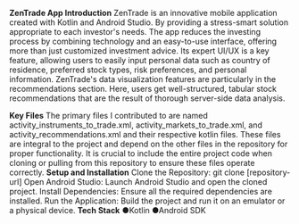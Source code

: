 **ZenTrade App
Introduction**
ZenTrade is an innovative mobile application created with Kotlin and Android Studio. By providing a stress-smart solution appropriate to each investor's needs. The app reduces the investing process by combining technology and an easy-to-use interface, offering more than just customized investment advice. Its expert UI/UX is a key feature, allowing users to easily input personal data such as country of residence, preferred stock types, risk preferences, and personal information. ZenTrade's data visualization features are particularly in the recommendations section. Here, users get well-structured, tabular stock recommendations that are the result of thorough server-side data analysis.

**Key Files**
The primary files I contributed to are named activity_instruments_to_trade.xml, activity_markets_to_trade.xml, and activity_recommendations.xml and their respective kotlin files. These files are integral to the project and depend on the other files in the repository for proper functionality. It is crucial to include the entire project code when cloning or pulling from this repository to ensure these files operate correctly.
**Setup and Installation**
Clone the Repository: git clone [repository-url]
Open Android Studio: Launch Android Studio and open the cloned project.
Install Dependencies: Ensure all the required dependencies are installed.
Run the Application: Build the project and run it on an emulator or a physical device.
**Tech Stack**
●Kotlin
●Android SDK

